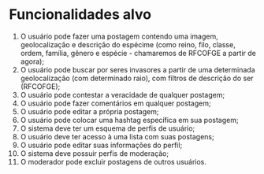 # Funcionalidades alvo
1. O usuário pode fazer uma postagem contendo uma imagem, geolocalização e descrição do espécime (como reino, filo, classe, ordem, família, gênero e espécie - chamaremos de RFCOFGE a partir de agora);
2. O usuário pode buscar por seres invasores a partir de uma determinada geolocalização (com determinado raio), com filtros de descrição do ser (RFCOFGE);
3. O usuário pode contestar a veracidade de qualquer postagem;
4. O usuário pode fazer comentários em qualquer postagem;
5. O usuário pode editar a própria postagem;
6. O usuário pode colocar uma hashtag específica em sua postagem; 
7. O sistema deve ter um esquema de perfis de usuário;
8. O usuário deve ter acesso à uma lista com suas postagens;
9. O usuário pode editar suas informações do perfil;
10. O sistema deve possuir perfis de moderação;
11. O moderador pode excluir postagens de outros usuários.